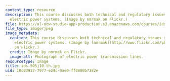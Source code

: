 ```yaml
---
content_type: resource
description: This course discusses both technical and regulatory issues surrounding
  electric power systems. (Image by nmrmak on Flickr.)
file: https://ol-ocw-studio-app-production.s3.amazonaws.com/courses/ids-505j-engineering-economics-and-regulation-of-the-electric-power-sector-spring-2010/10c039377977e24c9ae0ff0880b7382e_ids-505j10-th.jpg
file_type: image/jpeg
image_metadata:
  caption: This course discusses both technical and regulatory issues surrounding
    electric power systems. (Image by [nmrmak](http://www.flickr.com/photos/51392234@N06/4939340032/sizes/m/in/photostream/)
    on Flickr.)
  credit: Image by nmrmak on Flickr.
  image-alt: Photograph of electric power transmission lines.
resourcetype: Image
title: ids-505j10-th.jpg
uid: 10c03937-7977-e24c-9ae0-ff0880b7382e
---
```

